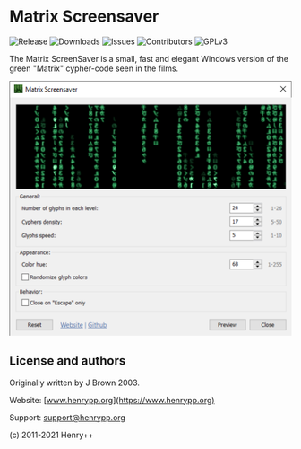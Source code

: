 # Matrix Screensaver

![Release](https://img.shields.io/github/v/release/thumperward/matrix)
![Downloads](https://img.shields.io/github/downloads/thumperward/matrix/latest/total)
![Issues](https://img.shields.io/github/issues/thumperward/matrix)
![Contributors](https://img.shields.io/github/contributors/thumperward/matrix)
![GPLv3](https://img.shields.io/github/license/thumperward/matrix)

The Matrix ScreenSaver is a small, fast and elegant Windows version of the
green "Matrix" cypher-code seen in the films.

![Screenshot](assets/matrix.png)

## License and authors

Originally written by J Brown 2003.

Website: [www.henrypp.org](https://www.henrypp.org)

Support: support@henrypp.org

(c) 2011-2021 Henry++
